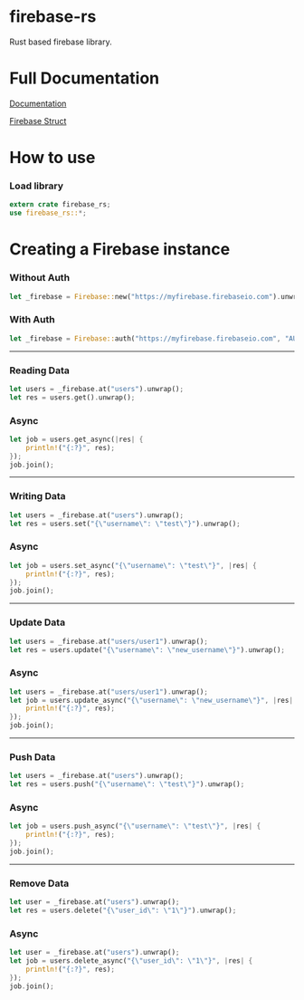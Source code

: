 # firebase-rs

Rust based firebase library.

# Full Documentation
[Documentation](https://docs.rs/firebase-rs/1.0.1/firebase_rs/)

[Firebase Struct](https://docs.rs/firebase-rs/1.0.1/firebase_rs/struct.Firebase.html)

# How to use

### Load library
````rust
extern crate firebase_rs;
use firebase_rs::*;
````

# Creating a Firebase instance

### Without Auth
````rust
let _firebase = Firebase::new("https://myfirebase.firebaseio.com").unwrap();
````

### With Auth
````rust
let _firebase = Firebase::auth("https://myfirebase.firebaseio.com", "AUTH_KEY").unwrap();
````

---

### Reading Data
````rust
let users = _firebase.at("users").unwrap();
let res = users.get().unwrap();
````
### Async
````rust
let job = users.get_async(|res| {
    println!("{:?}", res);
});
job.join();
````

---

### Writing Data
````rust
let users = _firebase.at("users").unwrap();
let res = users.set("{\"username\": \"test\"}").unwrap();
````
### Async
````rust
let job = users.set_async("{\"username\": \"test\"}", |res| {
    println!("{:?}", res);
});
job.join();
````

---

### Update Data
````rust
let users = _firebase.at("users/user1").unwrap();
let res = users.update("{\"username\": \"new_username\"}").unwrap();
````
### Async
````rust
let users = _firebase.at("users/user1").unwrap();
let job = users.update_async("{\"username\": \"new_username\"}", |res| {
    println!("{:?}", res);
});
job.join();
````

---

### Push Data
````rust
let users = _firebase.at("users").unwrap();
let res = users.push("{\"username\": \"test\"}").unwrap();
````
### Async
````rust
let job = users.push_async("{\"username\": \"test\"}", |res| {
    println!("{:?}", res);
});
job.join();
````

---

### Remove Data
````rust
let user = _firebase.at("users").unwrap();
let res = users.delete("{\"user_id\": \"1\"}").unwrap();
````
### Async
````rust
let user = _firebase.at("users").unwrap();
let job = users.delete_async("{\"user_id\": \"1\"}", |res| {
    println!("{:?}", res);
});
job.join();
````







